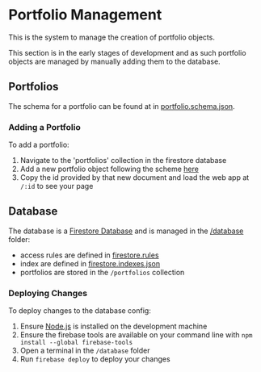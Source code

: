 # Portfolio Management
This is the system to manage the creation of portfolio objects.

This section is in the early stages of development and as such portfolio objects are managed by manually adding them to the database.

## Portfolios
The schema for a portfolio can be found at in [portfolio.schema.json](/portfolio-management/portfolio.schema.json).

### Adding a Portfolio
To add a portfolio:
1. Navigate to the 'portfolios' collection in the firestore database
2. Add a new portfolio object following the scheme [here](/portfolio-management/portfolio.schema.json)
3. Copy the id provided by that new document and load the web app at `/:id` to see your page

## Database
The database is a [Firestore Database](https://firebase.google.com/docs/firestore) and is managed in the [/database](/portfolio-management/database/) folder:
- access rules are defined in [firestore.rules](/portfolio-management/database/firestore.rules)
- index are defined in [firestore.indexes.json](/portfolio-management/database/firestore.indexes.json)
- portfolios are stored in the `/portfolios` collection

### Deploying Changes
To deploy changes to the database config:
1. Ensure [Node.js](https://nodejs.org) is installed on the development machine
2. Ensure the firebase tools are available on your command line with `npm install --global firebase-tools`
3. Open a terminal in the `/database` folder
4. Run `firebase deploy` to deploy your changes
